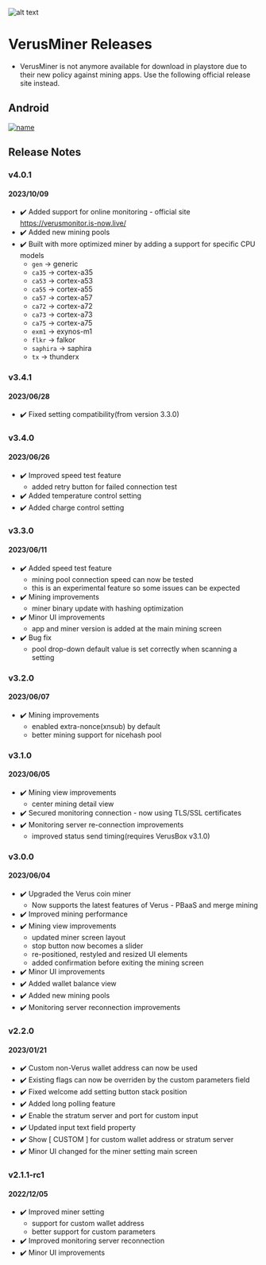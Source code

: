 
![alt text](https://play-lh.googleusercontent.com/dhd3a8IQFlooE2agHBmyazj49hdV8zNT886J-d99SpQ3gof8I-giyf0AIGoNrSWtrO4p=w240-h480-rw)

# VerusMiner Releases
- VerusMiner is not anymore available for download in playstore due to their new policy against mining apps. Use the following official release site instead.

## Android
<!-- [![name](https://www.gstatic.com/android/market_images/web/play_prism_hlock_2x.png)](https://play.google.com/store/apps/details?id=com.pangzlab.verus_miner&hl=en&gl=US&pli=1) -->
[![name](https://uxwing.com/wp-content/themes/uxwing/download/brands-and-social-media/android-icon.png)](https://pangz-lab.github.io/verusminer/)

## Release Notes
### v4.0.1
#### 2023/10/09
- ✔️ Added support for online monitoring - official site https://verusmonitor.is-now.live/
- ✔️ Added new mining pools
- ✔️ Built with more optimized miner by adding a support for specific CPU models
	- `gen`  -> generic
	- `ca35` -> cortex-a35
	- `ca53` -> cortex-a53
	- `ca55` -> cortex-a55
	- `ca57` -> cortex-a57
	- `ca72` -> cortex-a72
	- `ca73` -> cortex-a73
	- `ca75` -> cortex-a75
	- `exm1` -> exynos-m1
	- `flkr` -> falkor
	- `saphira` -> saphira
	- `tx`		-> thunderx

### v3.4.1
#### 2023/06/28
- ✔️ Fixed setting compatibility(from version 3.3.0)

### v3.4.0
#### 2023/06/26
- ✔️ Improved speed test feature
	- added retry button for failed connection test
- ✔️ Added temperature control setting
- ✔️ Added charge control setting

### v3.3.0
#### 2023/06/11
- ✔️ Added speed test feature
	- mining pool connection speed can now be tested
	- this is an experimental feature so some issues can be expected
- ✔️ Mining improvements
	- miner binary update with hashing optimization
- ✔️ Minor UI improvements
	- app and miner version is added at the main mining screen
- ✔️ Bug fix
	- pool drop-down default value is set correctly when scanning a setting

### v3.2.0
#### 2023/06/07
- ✔️ Mining improvements
	- enabled extra-nonce(xnsub) by default
	- better mining support for nicehash pool

### v3.1.0
#### 2023/06/05
- ✔️ Mining view improvements
	- center mining detail view
- ✔️ Secured monitoring connection - now using TLS/SSL certificates
- ✔️ Monitoring server re-connection improvements
	- improved status send timing(requires VerusBox v3.1.0)

### v3.0.0
#### 2023/06/04
- ✔️ Upgraded the Verus coin miner
	- Now supports the latest features of Verus - PBaaS and merge mining
- ✔️ Improved mining performance
- ✔️ Mining view improvements
	- updated miner screen layout
	- stop button now becomes a slider
	- re-positioned, restyled and resized UI elements
	- added confirmation before exiting the mining screen
- ✔️ Minor UI improvements
- ✔️ Added wallet balance view
- ✔️ Added new mining pools
- ✔️ Monitoring server reconnection improvements

### v2.2.0
#### 2023/01/21
- ✔️ Custom non-Verus wallet address can now be used
- ✔️ Existing flags can now be overriden by the custom parameters field
- ✔️ Fixed welcome add setting button stack position
- ✔️ Added long polling feature
- ✔️ Enable the stratum server and port for custom input
- ✔️ Updated input text field property
- ✔️ Show [ CUSTOM ] for custom wallet address or stratum server
- ✔️ Minor UI changed for the miner setting main screen

### v2.1.1-rc1
#### 2022/12/05
- ✔️ Improved miner setting
	- support for custom wallet address
	- better support for custom parameters
- ✔️ Improved monitoring server reconnection
- ✔️ Minor UI improvements